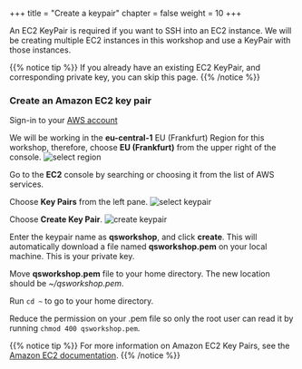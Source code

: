 +++
title = "Create a keypair"
chapter = false
weight = 10
+++

An EC2 KeyPair is required if you want to SSH into an EC2 instance. We will be creating multiple EC2 instances in this workshop and use a KeyPair with those instances.

{{% notice tip %}}
If you already have an existing EC2 KeyPair, and corresponding private key, you can skip this page.
{{% /notice %}}

### Create an Amazon EC2 key pair

Sign-in to your [AWS account](https://console.aws.amazon.com/)

We will be working in the **eu-central-1** EU (Frankfurt) Region for this workshop, therefore, choose **EU (Frankfurt)** from the upper right of the console.
![select region](/images/select-region.png)

Go to the **EC2** console by searching or choosing it from the list of AWS services.

Choose **Key Pairs** from the left pane.
![select keypair](/images/select-keypair.png)

Choose **Create Key Pair**. 
![create keypair](/images/create-keypair.png)

Enter the keypair name as **qsworkshop**, and click **create**. This will automatically download a file named **qsworkshop.pem** on your local machine. This is your private key. 

Move **qsworkshop.pem** file to your home directory. The new location should be *~/qsworkshop.pem*.

Run `cd ~` to go to your home directory.

Reduce the permission on your .pem file so only the root user can read it by running `chmod 400 qsworkshop.pem`.

{{% notice tip %}}
For more information on Amazon EC2 Key Pairs, see the [Amazon EC2 documentation](http://docs.aws.amazon.com/AWSEC2/latest/UserGuide/ec2-key-pairs.html).
{{% /notice %}}